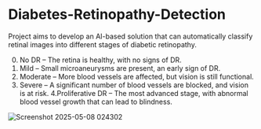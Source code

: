 # Diabetes-Retinopathy-Detection
Project aims to develop an AI-based solution that can automatically classify retinal images into different  stages of diabetic retinopathy.

0. No DR – The retina is healthy, with no signs of DR.
1. Mild – Small microaneurysms are present, an early sign of DR.
2. Moderate – More blood vessels are affected, but vision is still functional.
3. Severe – A significant number of blood vessels are blocked, and vision is at risk.
4.Proliferative DR – The most advanced stage, with abnormal blood vessel growth that can lead to blindness.

![Screenshot 2025-05-08 024302](https://github.com/user-attachments/assets/c304034c-5ae4-44d8-b279-a85f578a1b78)
